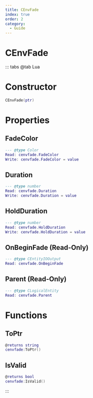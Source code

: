 ```yaml
---
title: CEnvFade
index: true
order: 2
category:
  - Guide
---
```


# CEnvFade

::: tabs
@tab Lua
# Constructor
```lua
CEnvFade(ptr)
```
# Properties
## FadeColor 
```lua
--- @type Color
Read: cenvfade.FadeColor
Write: cenvfade.FadeColor = value
```
## Duration 
```lua
--- @type number
Read: cenvfade.Duration
Write: cenvfade.Duration = value
```
## HoldDuration 
```lua
--- @type number
Read: cenvfade.HoldDuration
Write: cenvfade.HoldDuration = value
```
## OnBeginFade (Read-Only)
```lua
--- @type CEntityIOOutput
Read: cenvfade.OnBeginFade
```
## Parent (Read-Only)
```lua
--- @type CLogicalEntity
Read: cenvfade.Parent
```
# Functions
## ToPtr
```lua
@returns string
cenvfade:ToPtr()
```
## IsValid
```lua
@returns bool
cenvfade:IsValid()
```

:::